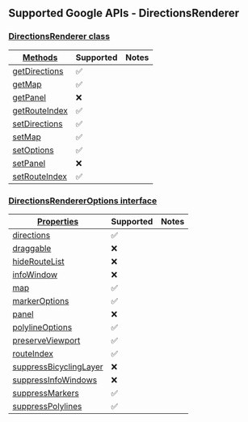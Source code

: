## Supported Google APIs - DirectionsRenderer

### [DirectionsRenderer class](https://developers.google.com/maps/documentation/javascript/reference/directions#DirectionsRenderer)

| [Methods](https://developers.google.com/maps/documentation/javascript/reference/directions#DirectionsRenderer-Methods)             | Supported          | Notes |
| ---------------------------------------------------------------------------------------------------------------------------------- | ------------------ | ----- |
| [getDirections](https://developers.google.com/maps/documentation/javascript/reference/directions#DirectionsRenderer.getDirections) | :white_check_mark: |       |
| [getMap](https://developers.google.com/maps/documentation/javascript/reference/directions#DirectionsRenderer.getMap)               | :white_check_mark: |       |
| [getPanel](https://developers.google.com/maps/documentation/javascript/reference/directions#DirectionsRenderer.getPanel)           | :x:                |       |
| [getRouteIndex](https://developers.google.com/maps/documentation/javascript/reference/directions#DirectionsRenderer.getRouteIndex) | :white_check_mark: |       |
| [setDirections](https://developers.google.com/maps/documentation/javascript/reference/directions#DirectionsRenderer.setDirections) | :white_check_mark: |       |
| [setMap](https://developers.google.com/maps/documentation/javascript/reference/directions#DirectionsRenderer.setMap)               | :white_check_mark: |       |
| [setOptions](https://developers.google.com/maps/documentation/javascript/reference/directions#DirectionsRenderer.setOptions)       | :white_check_mark: |       |
| [setPanel](https://developers.google.com/maps/documentation/javascript/reference/directions#DirectionsRenderer.setPanel)           | :x:                |       |
| [setRouteIndex](https://developers.google.com/maps/documentation/javascript/reference/directions#DirectionsRenderer.setRouteIndex) | :white_check_mark: |       |

### [DirectionsRendererOptions interface ](https://developers.google.com/maps/documentation/javascript/reference/directions#DirectionsRendererOptions)

| [Properties](https://developers.google.com/maps/documentation/javascript/reference/directions#DirectionsRendererOptions-Properties)                         | Supported          | Notes |
| ----------------------------------------------------------------------------------------------------------------------------------------------------------- | ------------------ | ----- |
| [directions](https://developers.google.com/maps/documentation/javascript/reference/directions#DirectionsRendererOptions.directions)                         | :white_check_mark: |       |
| [draggable](https://developers.google.com/maps/documentation/javascript/reference/directions#DirectionsRendererOptions.draggable)                           | :x:                |       |
| [hideRouteList](https://developers.google.com/maps/documentation/javascript/reference/directions#DirectionsRendererOptions.hideRouteList)                   | :x:                |       |
| [infoWindow](https://developers.google.com/maps/documentation/javascript/reference/directions#DirectionsRendererOptions.infoWindow)                         | :x:                |       |
| [map](https://developers.google.com/maps/documentation/javascript/reference/directions#DirectionsRendererOptions.map)                                       | :white_check_mark: |       |
| [markerOptions](https://developers.google.com/maps/documentation/javascript/reference/directions#DirectionsRendererOptions.markerOptions)                   | :white_check_mark: |       |
| [panel](https://developers.google.com/maps/documentation/javascript/reference/directions#DirectionsRendererOptions.panel)                                   | :x:                |       |
| [polylineOptions](https://developers.google.com/maps/documentation/javascript/reference/directions#DirectionsRendererOptions.polylineOptions)               | :white_check_mark: |       |
| [preserveViewport](https://developers.google.com/maps/documentation/javascript/reference/directions#DirectionsRendererOptions.preserveViewport)             | :white_check_mark: |       |
| [routeIndex](https://developers.google.com/maps/documentation/javascript/reference/directions#DirectionsRendererOptions.routeIndex)                         | :white_check_mark: |       |
| [suppressBicyclingLayer](https://developers.google.com/maps/documentation/javascript/reference/directions#DirectionsRendererOptions.suppressBicyclingLayer) | :x:                |       |
| [suppressInfoWindows](https://developers.google.com/maps/documentation/javascript/reference/directions#DirectionsRendererOptions.suppressInfoWindows)       | :x:                |       |
| [suppressMarkers](https://developers.google.com/maps/documentation/javascript/reference/directions#DirectionsRendererOptions.suppressMarkers)               | :white_check_mark: |       |
| [suppressPolylines](https://developers.google.com/maps/documentation/javascript/reference/directions#DirectionsRendererOptions.suppressPolylines)           | :white_check_mark: |       |
